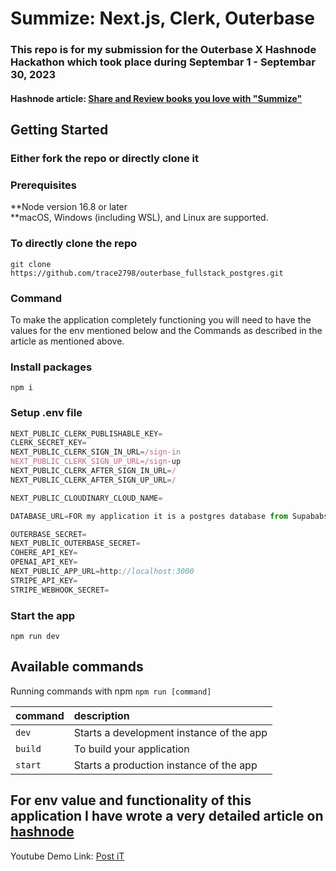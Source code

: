# Summize: Next.js, Clerk, Outerbase

### This repo is for my submission for the Outerbase X Hashnode Hackathon which took place during Septembar 1 - Septembar 30, 2023

#### Hashnode article: [Share and Review books you love with "Summize"](https://shreyas-chaliha.hashnode.dev/share-and-review-books-you-love-with-summize) 

## Getting Started

### Either fork the repo or directly clone it

### Prerequisites

**Node version 16.8 or later  
**macOS, Windows (including WSL), and Linux are supported.

### To directly clone the repo

```shell
git clone https://github.com/trace2798/outerbase_fullstack_postgres.git
```
### Command
To make the application completely functioning you will need to have the values for the env mentioned below and the Commands as described in the article as mentioned above.

### Install packages

```shell
npm i
```

### Setup .env file

```js
NEXT_PUBLIC_CLERK_PUBLISHABLE_KEY=
CLERK_SECRET_KEY=
NEXT_PUBLIC_CLERK_SIGN_IN_URL=/sign-in
NEXT_PUBLIC_CLERK_SIGN_UP_URL=/sign-up
NEXT_PUBLIC_CLERK_AFTER_SIGN_IN_URL=/
NEXT_PUBLIC_CLERK_AFTER_SIGN_UP_URL=/

NEXT_PUBLIC_CLOUDINARY_CLOUD_NAME=

DATABASE_URL=FOR my application it is a postgres database from Supababse.

OUTERBASE_SECRET=
NEXT_PUBLIC_OUTERBASE_SECRET=
COHERE_API_KEY=
OPENAI_API_KEY=
NEXT_PUBLIC_APP_URL=http://localhost:3000
STRIPE_API_KEY=
STRIPE_WEBHOOK_SECRET=
```

### Start the app

```shell
npm run dev
```

## Available commands

Running commands with npm `npm run [command]`

| command         | description                              |
| :-------------- | :--------------------------------------- |
| `dev`           | Starts a development instance of the app |
| `build`         | To build your application                |
| `start`         | Starts a production  instance of the app |


## For env value and functionality of this application I have wrote a very detailed article on [hashnode](https://shreyas-chaliha.hashnode.dev/share-your-milestones-and-memories-with-post-it)


Youtube Demo Link: [Post iT](https://www.youtube.com/watch?v=iXuKCdvHBLY)
